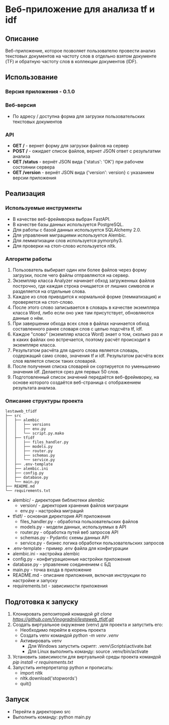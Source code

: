 # Веб-приложение для анализа tf и idf
## Описание
Веб-приложение, которое позволяет пользователю провести анализ текстовых 
документов на частоту слов в отдельно взятом документе (TF) 
и обратную частоту слов в коллекции документов (IDF).
## Использование
### Версия приложения - 0.1.0
### Веб-версия
* По адресу / доступна форма для загрузки пользовательских текстовых документов
### API
* **GET /** - вернет форму для загрузки файлов на сервер
* **POST /** - ожидает список файлов, вернет JSON ответ с результатми анализа
* **GET /status** - вернёт JSON вида {'status': 'OK'} при рабочем состоянии сервера
* **GET /version** - вернёт JSON вида {'version': version} с указанием версии приложения
## Реализация
### Используемые инструменты
* В качестве веб-фреймворка выбран FastAPI.
* В качестве базы данных используется PostgreSQL.
* Для работы с базой данных используется SQLAlchemy 2.0.
* Для управления миграциями используется Alembic.
* Для лемматизации слов используется pymorphy3.
* Для проверки на стоп-слово используется nltk.
### Алгоритм работы
1. Пользователь выбирает один или более файлов через форму загрузки, после чего файлы отправляются на сервер.
2. Экземпляр класса Analyzer начинает обход загруженных файлов построчно, где каждая строка очищается от лишних символов и разделяется на отдельные слова.
3. Каждое из слов приводится к нормальной форме (лемматизация) и проверяется на стоп-слово. 
4. После этого слово записывается в словарь в качестве экземпляра класса Word, либо если оно уже там присутствует, обновляются данные о нём.
5. При завершении обхода всех слов в файлах начинается обход составленного ранее словаря слов с целью подсчёта tf, idf.
6. Каждое "слово" (экземпляр класса Word) знает о том, сколько раз и в каких файлах оно встречается, поэтому расчёт происходит в экземпляре класса.
7. Результатом расчёта для одного слова является словарь, содержащий само слово, значения tf и idf. Результатом расчёта всех слов является список таких словарей.
8. После получения списка словарей он сортируется по уменьшению значения idf. Делается срез для первых 50 слов.
9. Подготовленный список значений передаётся веб-фреймворку, на основе которого создаётся веб-страница с отображением результата анализа.
### Описание структуры проекта
```
lestaweb_tfidf
├── src
│   ├── alembic
│   │   ├── versions
│   │   ├── env.py
│   │   └── script.py.mako
│   ├── tfidf
│   │   ├── files_handler.py
│   │   ├── models.py
│   │   ├── router.py
│   │   ├── schemas.py
│   │   └── service.py
│   ├── .env-template
│   ├── alembic.ini
│   ├── config.py
│   ├── database.py
│   └── main.py
├── README.md
└── requirements.txt
```
* alembic/ - директория библиотеки alembic
  * version/ - директория хранения файлов миграции
  * env.py - настройка миграций
* tfidf/ - основная директория API приложения
  * files_handler.py - обработка пользовательских файлов
  * models.py - модели данных, используемых в API
  * router.py - обработка путей веб запросов API
  * schemas.py - Pydantic схемы данных API
  * service.py - бизнес логика обработки пользовательских запросов
* .env-template - пример .env файла для конфигурации
* alembic.ini - настройка alembic
* config.py - конфигурационные настройки приложения
* database.py - управление соединением с БД
* main.py - точка входа в приложение
* README.md - описание приложения, включая инструкции по настройке и запуску
* requirements.txt - зависимости приложения
## Подготовка к запуску
1. Клонировать репозиторий командой *git clone https://github.com/Vinogradnij/lestaweb_tfidf.git*
2. Создать виртуальное окружение (venv) для проекта и запустить его:
   * Необходимо перейти в корень проекта
   * Создать venv командой *python -m venv .venv*
   * Активировать venv 
     * Для Windows запустить скрипт: .venv\Scripts\activate.bat
     * Для Linux выполнить команду: source .venv/bin/activate
3. Установить зависимости для виртуальной среды проекта командой *pip install -r requirements.txt*
4. Запустить интерпретатор python и прописать:
   * import nltk
   * nltk.download('stopwords')
   * quit()
## Запуск
* Перейти в директорию src
* Выполнить команду: python main.py